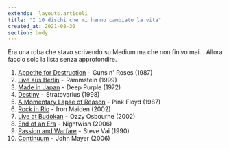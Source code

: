 ```yaml
---
extends: _layouts.articoli
title: "I 10 dischi che mi hanno cambiato la vita"
created_at: 2021-08-30
section: body
---
```


Era una roba che stavo scrivendo su Medium ma che non finivo mai... Allora faccio solo la lista senza approfondire.

1. [Appetite for Destruction](https://open.spotify.com/album/3I9Z1nDCL4E0cP62flcbI5?si=255a41ecbbd94947) -  Guns n' Roses (1987)
2. [Live aus Berlin](https://open.spotify.com/album/0P3nXUvcows985g3qGA8mm?si=0a6002122e094880) -  Rammstein (1999)
3. [Made in Japan](https://open.spotify.com/album/5dheIlcMhUWRnYTCz1Xexn?si=0c77f3041f6a49ba) -  Deep Purple (1972)
4. [Destiny](https://open.spotify.com/track/6IYrxDpz2HPRPfPUd0dSwr?si=1cc3dc1c8a564193) -  Stratovarius (1998)
5. [A Momentary Lapse of Reason](https://open.spotify.com/album/1tWgv9v78StWukBRBVNyxA?si=f9ba4aac3e28428c) -  Pink Floyd (1987)
6. [Rock in Rio](https://open.spotify.com/album/4SiZSq9igWhpJoMzjxE1xE?si=320839095b054089) -  Iron Maiden (2002)
7. [Live at Budokan](https://open.spotify.com/album/3U52rjHquvyFeVzB1PXgCg?si=d12cbe3a36294234) -  Ozzy Osbourne (2002)
8. [End of an Era](https://open.spotify.com/album/0vAgv1fFn8zW2hbpWJfgPX?si=8da3608197934f02) -  Nightwish (2006)
9. [Passion and Warfare](https://open.spotify.com/album/1fyrOcra2DI3quvnzAEQ45?si=2c7a950bff994daf) -  Steve Vai (1990)
10. [Continuum](https://open.spotify.com/album/1Xsprdt1q9rOzTic7b9zYM?si=73fd899db0324db8) -  John Mayer (2006)
